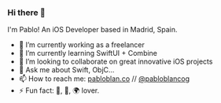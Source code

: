 ### Hi there 👋

I'm Pablo! An iOS Developer based in Madrid, Spain.

- 🔭 I’m currently working as a freelancer
- 🌱 I’m currently learning SwiftUI + Combine
- 👯 I’m looking to collaborate on great innovative iOS projects
- 💬 Ask me about Swift, ObjC...
- 📫 How to reach me: [pabloblan.co](https://www.pabloblan.co) // [@pabloblancog](https://www.twitter.com/pabloblancog)
- ⚡ Fun fact: 🎾, 🎸, 🌍 lover.
